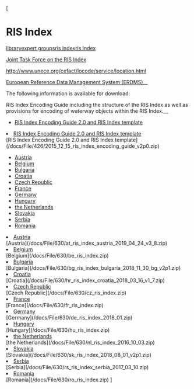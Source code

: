[

# RIS Index

<a href="/library" style="text-transform:lowercase;">Library</a><a href="/library/expert_groups" style="text-transform:lowercase;">Expert Groups</a><a href="/library/expert_groups/ris_index" style="text-transform:lowercase;">RIS Index</a><a href="/library/expert_groups/ris_index/ris_index" style="text-transform:lowercase;">RIS Index</a>  
  
<a href="/expert_groups/joint_task_force" target="_blank">Joint Task Force on the RIS Index</a>  
  
  
  
  
  
  
  
  
  
  
  
  
  
  
  
  
  
<a href="http://www.unece.org/cefact/locode/service/location.html" target="_blank">http://www.unece.org/cefact/locode/service/location.html</a>  
  
  
<a href="https://webgate.ec.europa.eu/RIS/EUERDMS_WEB/user/home/" target="_blank">European Reference Data Management System (ERDMS)</a>__  
  

The following information is available for download:  
  

RIS Index Encoding Guide including the structure of the RIS Index as well as provisions for encoding of waterway objects within the RIS Index.__  
  
  
  
  


*   [RIS Index Encoding Guide 2.0 and RIS Index template](/docs/File/426/2015_12_15_ris_index_encoding_guide_v2p0.zip)

<li><a href="/docs/File/426/2015_12_15_ris_index_encoding_guide_v2p0.zip">RIS Index Encoding Guide 2.0 and RIS Index template</a></li>[RIS Index Encoding Guide 2.0 and RIS Index template](/docs/File/426/2015_12_15_ris_index_encoding_guide_v2p0.zip)  
  


*   [Austria](/docs/File/630/at_ris_index_austria_2019_04_24_v3_8.zip)
*   [Belgium](/docs/File/630/be_ris_index.zip)
*   [Bulgaria](/docs/File/630/bg_ris_index_bulgaria_2018_11_30_bg_v2p1.zip)
*   [Croatia](/docs/File/630/hr_ris_index_croatia_2018_03_16_v1_7.zip)
*   [Czech Republic](/docs/File/630/cz_ris_index.zip)
*   [France](/docs/File/630/fr_ris_index.zip)
*   [Germany](/docs/File/630/de_ris_index_2018_01.zip)
*   [Hungary](/docs/File/630/hu_ris_index.zip)
*   [the Netherlands](/docs/File/630/nl_ris_index_2016_10_03.zip)
*   [Slovakia](/docs/File/630/sk_ris_index_2018_08_01_v2p1.zip)
*   [Serbia](/docs/File/630/rs_ris_index_serbia_2017_03_10.zip)
*   [Romania](/docs/File/630/ro_ris_index.zip)

<li><a href="/docs/File/630/at_ris_index_austria_2019_04_24_v3_8.zip">Austria</a></li>[Austria](/docs/File/630/at_ris_index_austria_2019_04_24_v3_8.zip)<li><a href="/docs/File/630/be_ris_index.zip">Belgium</a></li>[Belgium](/docs/File/630/be_ris_index.zip)<li><a href="/docs/File/630/bg_ris_index_bulgaria_2018_11_30_bg_v2p1.zip">Bulgaria</a></li>[Bulgaria](/docs/File/630/bg_ris_index_bulgaria_2018_11_30_bg_v2p1.zip)<li><a href="/docs/File/630/hr_ris_index_croatia_2018_03_16_v1_7.zip">Croatia</a></li>[Croatia](/docs/File/630/hr_ris_index_croatia_2018_03_16_v1_7.zip)<li><a href="/docs/File/630/cz_ris_index.zip">Czech Republic</a></li>[Czech Republic](/docs/File/630/cz_ris_index.zip)<li><a href="/docs/File/630/fr_ris_index.zip">France</a></li>[France](/docs/File/630/fr_ris_index.zip)<li><a href="/docs/File/630/de_ris_index_2018_01.zip">Germany</a></li>[Germany](/docs/File/630/de_ris_index_2018_01.zip)<li><a href="/docs/File/630/hu_ris_index.zip">Hungary</a></li>[Hungary](/docs/File/630/hu_ris_index.zip)<li><a href="/docs/File/630/nl_ris_index_2016_10_03.zip">the Netherlands</a></li>[the Netherlands](/docs/File/630/nl_ris_index_2016_10_03.zip)<li><a href="/docs/File/630/sk_ris_index_2018_08_01_v2p1.zip">Slovakia</a></li>[Slovakia](/docs/File/630/sk_ris_index_2018_08_01_v2p1.zip)<li><a href="/docs/File/630/rs_ris_index_serbia_2017_03_10.zip">Serbia</a></li>[Serbia](/docs/File/630/rs_ris_index_serbia_2017_03_10.zip)<li><a href="/docs/File/630/ro_ris_index.zip">Romania</a></li>[Romania](/docs/File/630/ro_ris_index.zip)  
]